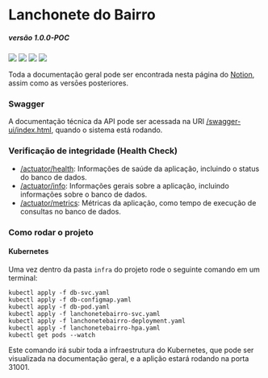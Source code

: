 
# Lanchonete do Bairro

##### versão 1.0.0-POC

 <img src="https://img.shields.io/badge/Java-17-important.svg?logo=java"> <img src="https://img.shields.io/badge/Build Tool-Gradle-green.svg?logo=gradle"> [<img src="https://img.shields.io/badge/dockerhub-images-blue.svg?logo=docker">](https://hub.docker.com/repository/docker/danielmaria/lanchonetebairro-app/general) <img src="https://img.shields.io/badge/Orchestrated by-Kubernetes-green.svg?logo=kubernetes">

Toda a documentação geral pode ser encontrada nesta página do [Notion](https://danielmariadasilva.notion.site/Lanchonete-do-Bairro-97145985ac3e4b65a077ff13866e66ad), assim como as versōes posteriores.

### Swagger

A documentação técnica da API pode ser acessada na URI [/swagger-ui/index.html](http://localhost:31001/swagger-ui/index.html), quando o sistema está rodando.

### Verificação de integridade (Health Check)

- [/actuator/health](http://localhost:31001/actuator/health): Informações de saúde da aplicação, incluindo o status do banco de dados.
- [/actuator/info](http://localhost:31001/actuator/health): Informações gerais sobre a aplicação, incluindo informações sobre o banco de dados.
- [/actuator/metrics](http://localhost:31001/actuator/health): Métricas da aplicação, como tempo de execução de consultas no banco de dados.

### Como rodar o projeto

#### Kubernetes

Uma vez dentro da pasta `infra` do projeto rode o seguinte comando em um terminal:
 
```
kubectl apply -f db-svc.yaml
kubectl apply -f db-configmap.yaml
kubectl apply -f db-pod.yaml
kubectl apply -f lanchonetebairro-svc.yaml
kubectl apply -f lanchonetebairro-deployment.yaml
kubectl apply -f lanchonetebairro-hpa.yaml
kubectl get pods --watch
```

Este comando irá subir toda a infraestrutura do Kubernetes, que pode ser visualizada na documentação geral, e a aplição estará rodando na porta 31001.